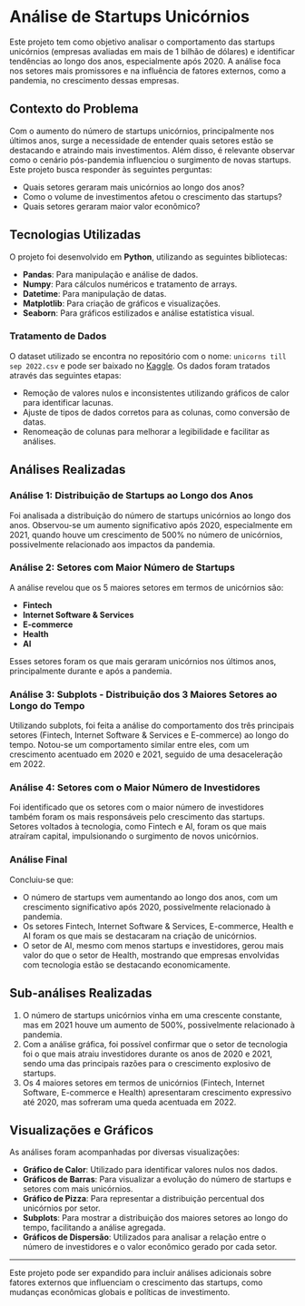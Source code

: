 # Análise de Startups Unicórnios

Este projeto tem como objetivo analisar o comportamento das startups unicórnios (empresas avaliadas em mais de 1 bilhão de dólares) e identificar tendências ao longo dos anos, especialmente após 2020. A análise foca nos setores mais promissores e na influência de fatores externos, como a pandemia, no crescimento dessas empresas.

## Contexto do Problema

Com o aumento do número de startups unicórnios, principalmente nos últimos anos, surge a necessidade de entender quais setores estão se destacando e atraindo mais investimentos. Além disso, é relevante observar como o cenário pós-pandemia influenciou o surgimento de novas startups. Este projeto busca responder às seguintes perguntas:

- Quais setores geraram mais unicórnios ao longo dos anos?
- Como o volume de investimentos afetou o crescimento das startups?
- Quais setores geraram maior valor econômico?

## Tecnologias Utilizadas

O projeto foi desenvolvido em **Python**, utilizando as seguintes bibliotecas:

- **Pandas**: Para manipulação e análise de dados.
- **Numpy**: Para cálculos numéricos e tratamento de arrays.
- **Datetime**: Para manipulação de datas.
- **Matplotlib**: Para criação de gráficos e visualizações.
- **Seaborn**: Para gráficos estilizados e análise estatística visual.

### Tratamento de Dados

O dataset utilizado se encontra no repositório com o nome: `unicorns till sep 2022.csv` e pode ser baixado no [Kaggle](https://www.kaggle.com/). Os dados foram tratados através das seguintes etapas:

- Remoção de valores nulos e inconsistentes utilizando gráficos de calor para identificar lacunas.
- Ajuste de tipos de dados corretos para as colunas, como conversão de datas.
- Renomeação de colunas para melhorar a legibilidade e facilitar as análises.

## Análises Realizadas

### Análise 1: Distribuição de Startups ao Longo dos Anos

Foi analisada a distribuição do número de startups unicórnios ao longo dos anos. Observou-se um aumento significativo após 2020, especialmente em 2021, quando houve um crescimento de 500% no número de unicórnios, possivelmente relacionado aos impactos da pandemia.

### Análise 2: Setores com Maior Número de Startups

A análise revelou que os 5 maiores setores em termos de unicórnios são:

- **Fintech**
- **Internet Software & Services**
- **E-commerce**
- **Health**
- **AI**

Esses setores foram os que mais geraram unicórnios nos últimos anos, principalmente durante e após a pandemia.

### Análise 3: Subplots - Distribuição dos 3 Maiores Setores ao Longo do Tempo

Utilizando subplots, foi feita a análise do comportamento dos três principais setores (Fintech, Internet Software & Services e E-commerce) ao longo do tempo. Notou-se um comportamento similar entre eles, com um crescimento acentuado em 2020 e 2021, seguido de uma desaceleração em 2022.

### Análise 4: Setores com o Maior Número de Investidores

Foi identificado que os setores com o maior número de investidores também foram os mais responsáveis pelo crescimento das startups. Setores voltados à tecnologia, como Fintech e AI, foram os que mais atraíram capital, impulsionando o surgimento de novos unicórnios.

### Análise Final

Concluiu-se que:

- O número de startups vem aumentando ao longo dos anos, com um crescimento significativo após 2020, possivelmente relacionado à pandemia.
- Os setores Fintech, Internet Software & Services, E-commerce, Health e AI foram os que mais se destacaram na criação de unicórnios.
- O setor de AI, mesmo com menos startups e investidores, gerou mais valor do que o setor de Health, mostrando que empresas envolvidas com tecnologia estão se destacando economicamente.

## Sub-análises Realizadas

1. O número de startups unicórnios vinha em uma crescente constante, mas em 2021 houve um aumento de 500%, possivelmente relacionado à pandemia.
2. Com a análise gráfica, foi possível confirmar que o setor de tecnologia foi o que mais atraiu investidores durante os anos de 2020 e 2021, sendo uma das principais razões para o crescimento explosivo de startups.
3. Os 4 maiores setores em termos de unicórnios (Fintech, Internet Software, E-commerce e Health) apresentaram crescimento expressivo até 2020, mas sofreram uma queda acentuada em 2022.

## Visualizações e Gráficos

As análises foram acompanhadas por diversas visualizações:

- **Gráfico de Calor**: Utilizado para identificar valores nulos nos dados.
- **Gráficos de Barras**: Para visualizar a evolução do número de startups e setores com mais unicórnios.
- **Gráfico de Pizza**: Para representar a distribuição percentual dos unicórnios por setor.
- **Subplots**: Para mostrar a distribuição dos maiores setores ao longo do tempo, facilitando a análise agregada.
- **Gráficos de Dispersão**: Utilizados para analisar a relação entre o número de investidores e o valor econômico gerado por cada setor.

---

Este projeto pode ser expandido para incluir análises adicionais sobre fatores externos que influenciam o crescimento das startups, como mudanças econômicas globais e políticas de investimento.

